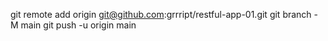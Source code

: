 git remote add origin git@github.com:grrript/restful-app-01.git
git branch -M main
git push -u origin main
